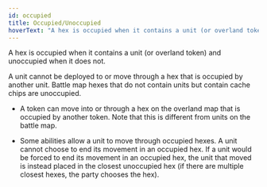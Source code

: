 ```yaml
---
id: occupied
title: Occupied/Unoccupied
hoverText: "A hex is occupied when it contains a unit (or overland token) and unoccupied when it does not."
---
```


A hex is occupied when it contains a unit (or overland token) and unoccupied when it does not.

A unit cannot be deployed to or move through a hex that is occupied by another unit. Battle map hexes that do not contain units but contain cache chips are unoccupied.

- A token can move into or through a hex on the overland map that is occupied by another token.
Note that this is different from units on the battle map. 

- Some abilities allow a unit to move through occupied hexes.
A unit cannot choose to end its movement in an occupied hex.
If a unit would be forced to end its movement in an occupied hex, the unit that moved is instead placed in the closest unoccupied hex (if
there are multiple closest hexes, the party chooses the hex).